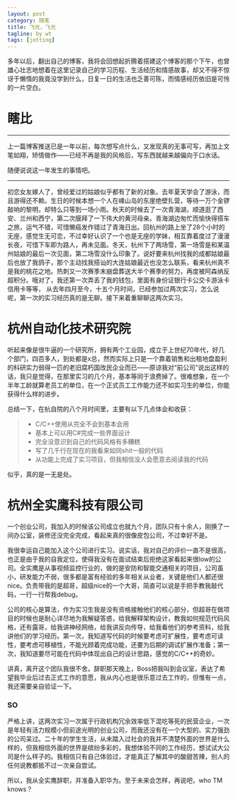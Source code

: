 ```yaml
---
layout: post
category: 随笔
title: 飞光，飞光
tagline: by wt
tags: [jotting]
---
```

多年以后，翻出自己的博客，我将会回想起折腾着搭建这个博客的那个下午，也曾雄心壮志地想着在这里记录自己的学习历程、生活经历和情感故事，却又不得不惊讶于懒惰的我竟没学到什么，日复一日的生活也乏善可陈，而情感经历依旧是可怜的一片空白。

<!--more-->

# 瞎比

------

上一篇博客推送已是一年以前，每次想写点什么，又发现真的无事可写，再加上文笔如翔，矫情做作——已经不再是我的风格后，写东西就越来越偏向于口水话。

随便说说这一年发生的事情吧。

------

初恋女友嫁人了，曾经爱过的姑娘似乎都有了新的对象。去年夏天学会了游泳，而且游得还不赖。生日的时候本想一个人在嵊山岛的东崖绝壁扎营，等待一万个金锣敲响的黎明，却特么只等到一场小雨。秋天的时候去了一次青海湖，顺道逛了西安、兰州和西宁，第二次膜拜了一下伟大的黄河母亲。青海湖边匆忙而愉快得搭车之旅，运气不错，可惜懒癌发作错过了青海日出。回杭州的路上坐了28个小时的无座，感觉生无可恋，不过幸好认识了一个也是无座的学妹，相互靠着度过了漫漫长夜，可惜下车即为路人，再未见面。冬天，杭州下了两场雪，第一场雪是和某温州姑娘的最后一次见面，第二场雪没什么印象了。说好要来杭州找我的成都姑娘最后也放了我鸽子，那个主动找我搭讪的大连姑娘最近也没怎么联系，看来杭州真不是我的桃花之地。热刺又一次赛季末崩盘葬送大半个赛季的努力，再度被阿森纳反超积分。哦对了，我还第一次弄丢了我的钱包，里面有身份证银行卡公交卡游泳卡信用卡等等，
从去年四月至今，十五个月时间，已经参加过两次实习，怎么说呢，第一次的实习经历真的是无聊。接下来着重聊聊这两次实习。

# 杭州自动化技术研究院

听起来像是很牛逼的一个研究所，拥有两个工业园，成立于上世纪70年代，好几个部门，四百多人，到处都是x总，然而实际上只是一个靠着销售和出租地盘盈利的科研实力弱得一匹的老旧腐朽国改民企业而已——原谅我对“前公司”说出这样的话，我只是觉得，在那里实习的几个月，基本等同于浪费掉了。很难想象，在一个半年工龄就算老员工的单位，在一个正式员工工作能力还不如实习生的单位，你能获得什么样的进步。

总结一下，在杭自院的八个月时间里，主要有以下几点体会和收获：

> * C/C++使用从完全不会到基本会用
> * 基本上可以用C#完成一些界面设计
> * 完全没意识到自己的代码风格有多糟糕
> * 写了几千行在现在的我看来如同shit一般的代码
> * 从功能上完成了实习项目，但我相信没人会愿意去阅读我的代码

似乎，真的是一无是处。

# 杭州全实鹰科技有限公司

一个创业公司，我加入的时候该公司成立也就九个月，团队只有十余人，刚换了一间办公室，装修还没完全完成，看起来真的很像皮包公司，不过幸好不是。

我很幸运自己能加入这个公司进行实习。说实话，我对自己的评价一直不是很高，也正是由于我的自我定位，使得我没有在面试结束后拒绝这家看起来很low的公司。全实鹰是从事视频监控行业的，做的是安防和智能交通相关的项目，公司虽小，研发能力不弱，很多都是富有经验的多年相关从业者，关键是他们人都还很nice。负责带我的是超哥，超级nice的一个大哥，简直可以说是手把手教我敲代码，一行一行帮我debug。

公司的核心是算法，作为实习生我是没有资格接触他们的核心部分，但超哥在做项目的时候也是耐心详尽地为我解疑答惑，给我解释架构设计，教我如何规范代码风格，还有露哥，给我讲神经网络，给我讲反向传导，给我看他们的参考资料，给我讲他们的学习经历。第一次，我知道写代码的时候要考虑可扩展性，要考虑可读性，要考虑可移植性，不能光顾着完成功能，还要为后期的调试扩展作准备；第一次，我知道要尽可能在代码中体现出自己的设计思路，感觉的C/C++的奇妙。

讲真，离开这个团队我很不舍。辞职那天晚上，Boss把我叫到会议室，表达了希望我毕业后过去正式工作的意愿，我从内心也是很乐意过去工作的，但惟有一点，我还需要亲自验证一下。

### SO

严格上讲，这两次实习一次属于行政机构冗余效率低下混吃等死的民营企业，一次是年轻有活力规模小但前途光明的创业公司，而我还没有在一个大型的、实力强劲的公司呆过。二十年的学生生活，从未踏入过社会的我并不清楚外面的世界是什么样的，但我相信外面的世界是缤纷多彩的，我想体验不同的工作经历，想试试大公司是什么样子的。我相信只有自己体验过，才能真正了解其中的酸甜苦辣，别人的任何说教都抵不过一次亲自尝试。

所以，我从全实鹰辞职，并准备入职华为。至于未来会怎样，再说吧，who TM knows？
